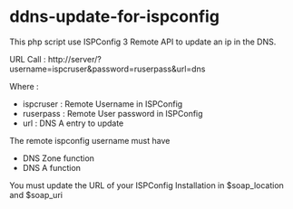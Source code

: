 ddns-update-for-ispconfig
=========================

This php script use ISPConfig 3 Remote API to update an ip in the DNS.

URL Call : http://server/?username=ispcruser&password=ruserpass&url=dns

Where :
  - ispcruser : Remote Username in ISPConfig
  - ruserpass : Remote User password in ISPConfig
  - url : DNS A entry to update
  
The remote ispconfig username must have 
  - DNS Zone function
  - DNS A function

You must update the URL of your ISPConfig Installation in $soap_location and $soap_uri
